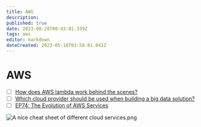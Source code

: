 ```yaml
---
title: AWS
description: 
published: true
date: 2023-08-28T00:43:01.339Z
tags: aws
editor: markdown
dateCreated: 2023-05-18T03:58:01.041Z
---
```


# AWS
- [ ] [How does AWS lambda work behind the scenes?](https://blog.bytebytego.com/p/how-does-aws-lambda-work-behind-the?utm_source=profile&utm_medium=reader2)
- [ ] [Which cloud provider should be used when building a big data solution?](https://blog.bytebytego.com/p/which-cloud-provider-should-be-used?utm_source=profile&utm_medium=reader2)
- [ ] [EP74: The Evolution of AWS Services](https://blog.bytebytego.com/p/ep74-the-evolution-of-aws-services?utm_source=profile&utm_medium=reader2)

![A nice cheat sheet of different cloud services.png](http://192.168.25.60:8000/files/file_storage/deb6f8be.png)